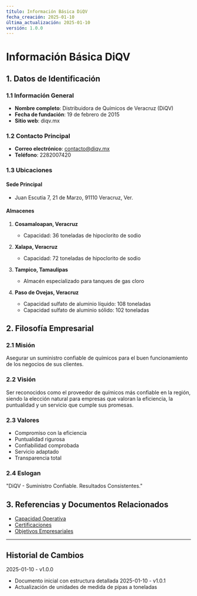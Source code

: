 ```yaml
---
título: Información Básica DiQV
fecha_creación: 2025-01-10
última_actualización: 2025-01-10
versión: 1.0.0
---
```


# Información Básica DiQV

## 1. Datos de Identificación

### 1.1 Información General
- **Nombre completo**: Distribuidora de Químicos de Veracruz (DiQV)
- **Fecha de fundación**: 19 de febrero de 2015
- **Sitio web**: diqv.mx

### 1.2 Contacto Principal
- **Correo electrónico**: contacto@diqv.mx
- **Teléfono**: 2282007420

### 1.3 Ubicaciones
#### Sede Principal
- Juan Escutia 7, 21 de Marzo, 91110 Veracruz, Ver.

#### Almacenes
1. **Cosamaloapan, Veracruz**
   - Capacidad: 36 toneladas de hipoclorito de sodio

2. **Xalapa, Veracruz**
   - Capacidad: 72 toneladas de hipoclorito de sodio

3. **Tampico, Tamaulipas**
   - Almacén especializado para tanques de gas cloro

4. **Paso de Ovejas, Veracruz**
   - Capacidad sulfato de aluminio líquido: 108 toneladas
   - Capacidad sulfato de aluminio sólido: 102 toneladas

## 2. Filosofía Empresarial

### 2.1 Misión
Asegurar un suministro confiable de químicos para el buen funcionamiento de los negocios de sus clientes.

### 2.2 Visión
Ser reconocidos como el proveedor de químicos más confiable en la región, siendo la elección natural para empresas que valoran la eficiencia, la puntualidad y un servicio que cumple sus promesas.

### 2.3 Valores
- Compromiso con la eficiencia
- Puntualidad rigurosa
- Confiabilidad comprobada
- Servicio adaptado
- Transparencia total

### 2.4 Eslogan
"DiQV - Suministro Confiable. Resultados Consistentes."

## 3. Referencias y Documentos Relacionados
- [Capacidad Operativa](02_capacidad_operativa.md)
- [Certificaciones](03_certificaciones.md)
- [Objetivos Empresariales](../../02_objetivos/01_objetivos_generales.md)

---
## Historial de Cambios
2025-01-10 - v1.0.0
- Documento inicial con estructura detallada
2025-01-10 - v1.0.1
- Actualización de unidades de medida de pipas a toneladas